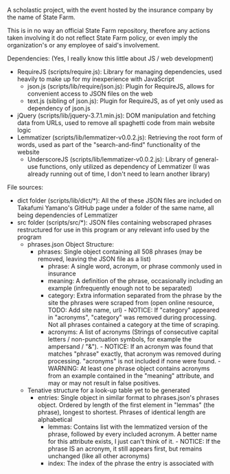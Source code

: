 A scholastic project, with the event hosted by the insurance company by the name of State Farm.

This is in no way an official State Farm repository, 
therefore any actions taken involving it do not reflect State Farm policy,
or even imply the organization's or any employee of said's involvement.

Dependencies: (Yes, I really know this little about JS / web development)
  - RequireJS (scripts/require.js): Library for managing dependencies, used heavily to make up for my inexperience with JavaScript
    - json.js (scripts/lib/require/json.js): Plugin for RequireJS, allows for convenient access to JSON files on the web
    - text.js (sibling of json.js): Plugin for RequireJS, as of yet only used as dependency of json.js
  - jQuery (scripts/lib/jquery-3.7.1.min.js): DOM manipulation and fetching data from URLs, used to remove all spaghetti code from main website logic
  - Lemmatizer (scripts/lib/lemmatizer-v0.0.2.js): Retrieving the root form of words, used as part of the "search-and-find" functionality of the website
    - UnderscoreJS (scripts/lib/lemmatizer-v0.0.2.js): Library of general-use functions, only utilized as dependency of Lemmatizer
                                                       (I was already running out of time, I don't need to learn another library)

File sources:
  - dict folder (scripts/lib/dict/*): All the of these JSON files are included on Takafumi Yamano's GitHub page under a folder of the same name, all being dependencies of Lemmatizer
  - src folder (scripts/src/*): JSON files containing webscraped phrases restructured for use in this program or any relevant info used by the program
    - phrases.json Object Structure:
      - phrases: Single object containing all 508 phrases (may be removed, leaving the JSON file as a list)
        - phrase: A single word, acronym, or phrase commonly used in insurance
        - meaning: A definition of the phrase, occasionally including an example (infrequently enough not to be separated)
        - category: Extra information separated from the phrase by the site the phrases were scraped from (open online resource, TODO: Add site name, url)
                  - NOTICE: If "category" appeared in "acronyms", "category" was removed during processing.
                          Not all phrases contained a category at the time of scraping.
        - acronyms: A list of acronyms (Strings of consecutive capital letters / non-punctuation symbols, for example the ampersand / "&").
                  - NOTICE: If an acronym was found that matches "phrase" exactly, that acronym was removed during processing.
                          "acronyms" is not included if none were found.
                  - WARNING: At least one phrase object contains acronyms from an example contained in the "meaning" attribute, and may or may not result in false positives.
    - Tenative structure for a look-up table yet to be generated
      - entries: Single object in similar format to phrases.json's phrases object. Ordered by length of the first element in "lemmas" (the phrase), longest to shortest. Phrases of identical length are alphabetical
        - lemmas: Contains list with the lemmatized version of the phrase, followed by every included acronym. A better name for this attribute exists, I just can't think of it.
                - NOTICE: If the phrase IS an acronym, it still appears first, but remains unchanged (like all other acronyms)
        - index: The index of the phrase the entry is associated with
